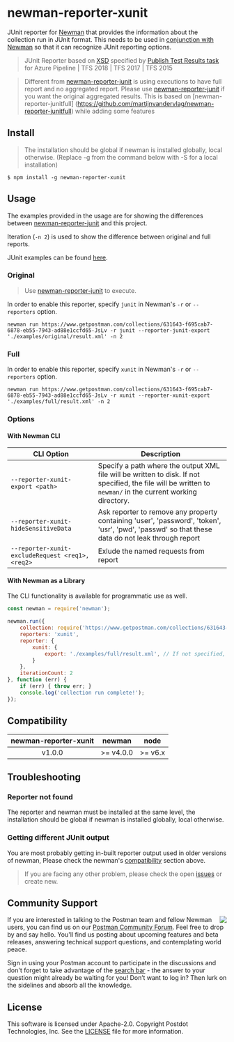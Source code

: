 # newman-reporter-xunit
JUnit reporter for [Newman](https://github.com/postmanlabs/newman) that provides the information about the collection run in JUnit format.
This needs to be used in [conjunction with Newman](https://github.com/postmanlabs/newman#external-reporters) so that it can recognize JUnit reporting options.

> JUnit Reporter based on [XSD](https://github.com/windyroad/JUnit-Schema/blob/master/JUnit.xsd) specified by [Publish Test Results task](https://docs.microsoft.com/en-us/azure/devops/pipelines/tasks/test/publish-test-results?view=vsts&tabs=yaml) for Azure Pipeline | TFS 2018 | TFS 2017 | TFS 2015

> Different from [newman-reporter-junit](https://github.com/postmanlabs/newman/blob/develop/lib/reporters/junit/index.js) is using executions to have full report and no aggregated report.
Please use [newman-reporter-junit](https://github.com/postmanlabs/newman/blob/develop/lib/reporters/junit/index.js) if you want the original aggregated results.
This is based on [newman-reporter-junitfull] (https://github.com/martijnvandervlag/newman-reporter-junitfull) while adding some features

## Install
> The installation should be global if newman is installed globally, local otherwise. (Replace -g from the command below with -S for a local installation)

```console
$ npm install -g newman-reporter-xunit
```

## Usage
The examples provided in the usage are for showing the differences between [newman-reporter-junit](https://github.com/postmanlabs/newman/blob/develop/lib/reporters/junit/index.js) and this project.

Iteration (```-n 2```) is used to show the difference between original and full reports.

JUnit examples can be found [here](https://github.com/bhecquet/newman-reporter-xjunit/tree/master/examples).

### Original
> Use [newman-reporter-junit](https://github.com/postmanlabs/newman/blob/develop/lib/reporters/junit/index.js) to execute.

In order to enable this reporter, specify `junit` in Newman's `-r` or `--reporters` option.

```console
newman run https://www.getpostman.com/collections/631643-f695cab7-6878-eb55-7943-ad88e1ccfd65-JsLv -r junit --reporter-junit-export './examples/original/result.xml' -n 2
```

### Full

In order to enable this reporter, specify `xunit` in Newman's `-r` or `--reporters` option.

```console
newman run https://www.getpostman.com/collections/631643-f695cab7-6878-eb55-7943-ad88e1ccfd65-JsLv -r xunit --reporter-xunit-export './examples/full/result.xml' -n 2
```

### Options

#### With Newman CLI

| CLI Option  | Description       |
|-------------|-------------------|
| `--reporter-xunit-export <path>` | Specify a path where the output XML file will be written to disk. If not specified, the file will be written to `newman/` in the current working directory. |
| `--reporter-xunit-hideSensitiveData` | Ask reporter to remove any property containing 'user', 'password', 'token', 'usr', 'pwd', 'passwd' so that these data do not leak through report |
| `--reporter-xunit-excludeRequest <req1>,<req2>` | Exlude the named requests from report |

#### With Newman as a Library
The CLI functionality is available for programmatic use as well.

```javascript
const newman = require('newman');

newman.run({
    collection: require('https://www.getpostman.com/collections/631643-f695cab7-6878-eb55-7943-ad88e1ccfd65-JsLv'), // can also provide a URL or path to a local JSON file.
    reporters: 'xunit',
    reporter: {
        xunit: {
            export: './examples/full/result.xml', // If not specified, the file will be written to `newman/` in the current working directory.
        }
    },
	iterationCount: 2
}, function (err) {
	if (err) { throw err; }
    console.log('collection run complete!');
});
```

## Compatibility

| **newman-reporter-xunit** | **newman** | **node** |
|:-------------------------:|:----------:|:--------:|
|            v1.0.0         | >= v4.0.0  | >= v6.x  |

## Troubleshooting

### Reporter not found
The reporter and newman must be installed at the same level, the installation should be global if newman is installed globally, local otherwise.

### Getting different JUnit output
You are most probably getting in-built reporter output used in older versions of newman, Please check the newman's [compatibility](#compatibility) section above.

> If you are facing any other problem, please check the open [issues](https://github.com/martijnvandervlag/newman-reporter-xunit/issues) or create new.

## Community Support

<img src="https://avatars1.githubusercontent.com/u/3220138?v=3&s=120" align="right" />
If you are interested in talking to the Postman team and fellow Newman users, you can find us on our <a href="https://community.getpostman.com">Postman Community Forum</a>. Feel free to drop by and say hello. You'll find us posting about upcoming features and beta releases, answering technical support questions, and contemplating world peace.

Sign in using your Postman account to participate in the discussions and don't forget to take advantage of the <a href="https://community.getpostman.com/search?q=newman">search bar</a> - the answer to your question might already be waiting for you! Don’t want to log in? Then lurk on the sidelines and absorb all the knowledge.


## License
This software is licensed under Apache-2.0. Copyright Postdot Technologies, Inc. See the [LICENSE](LICENSE) file for more information.